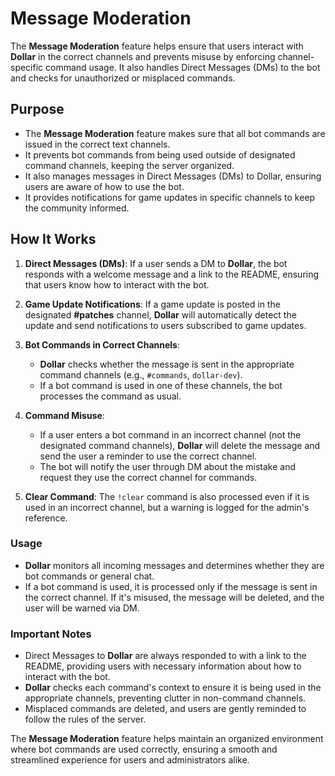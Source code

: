# Message Moderation

The **Message Moderation** feature helps ensure that users interact with **Dollar** in the correct channels and prevents misuse by enforcing channel-specific command usage. It also handles Direct Messages (DMs) to the bot and checks for unauthorized or misplaced commands.

## Purpose

- The **Message Moderation** feature makes sure that all bot commands are issued in the correct text channels.
- It prevents bot commands from being used outside of designated command channels, keeping the server organized.
- It also manages messages in Direct Messages (DMs) to Dollar, ensuring users are aware of how to use the bot.
- It provides notifications for game updates in specific channels to keep the community informed.

## How It Works

1. **Direct Messages (DMs)**: If a user sends a DM to **Dollar**, the bot responds with a welcome message and a link to the README, ensuring that users know how to interact with the bot.

2. **Game Update Notifications**: If a game update is posted in the designated **#patches** channel, **Dollar** will automatically detect the update and send notifications to users subscribed to game updates.

3. **Bot Commands in Correct Channels**:
   - **Dollar** checks whether the message is sent in the appropriate command channels (e.g., `#commands`, `dollar-dev`).
   - If a bot command is used in one of these channels, the bot processes the command as usual.
   
4. **Command Misuse**:
   - If a user enters a bot command in an incorrect channel (not the designated command channels), **Dollar** will delete the message and send the user a reminder to use the correct channel.
   - The bot will notify the user through DM about the mistake and request they use the correct channel for commands.
   
5. **Clear Command**: The `!clear` command is also processed even if it is used in an incorrect channel, but a warning is logged for the admin's reference.

### Usage

- **Dollar** monitors all incoming messages and determines whether they are bot commands or general chat.
- If a bot command is used, it is processed only if the message is sent in the correct channel. If it's misused, the message will be deleted, and the user will be warned via DM.

### Important Notes

- Direct Messages to **Dollar** are always responded to with a link to the README, providing users with necessary information about how to interact with the bot.
- **Dollar** checks each command's context to ensure it is being used in the appropriate channels, preventing clutter in non-command channels.
- Misplaced commands are deleted, and users are gently reminded to follow the rules of the server.

The **Message Moderation** feature helps maintain an organized environment where bot commands are used correctly, ensuring a smooth and streamlined experience for users and administrators alike.
